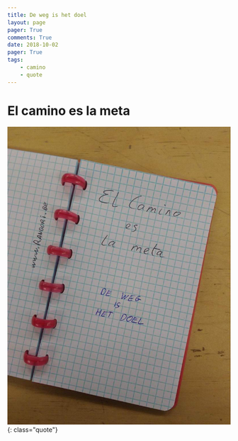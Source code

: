 ```yaml
---
title: De weg is het doel
layout: page
pager: True
comments: True
date: 2018-10-02
pager: True
tags:
    - camino
    - quote
---
```


# El camino es la meta 

![Camino del Norte](/images/q/de_weg_is_het_doel_s.jpg "De weg is het doel. El camino es la meta."){: class="quote"}
